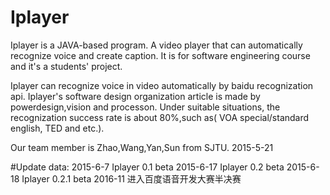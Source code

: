# Iplayer
Iplayer is a JAVA-based program.
A video player that can automatically recognize voice and create caption.
It is for software engineering course and it's a students' project.

Iplayer can recognize voice in video automatically by baidu recognization api.
Iplayer's software design organization article is made by powerdesign,vision and processon.
Under suitable situations, the recognization success rate is about 80%,such as( VOA special/standard english, TED and etc.).

Our team member is Zhao,Wang,Yan,Sun from SJTU.
2015-5-21

#Update data:
2015-6-7  Iplayer 0.1 beta
2015-6-17 Iplayer 0.2 beta
2015-6-18 Iplayer 0.2.1 beta
2016-11   进入百度语音开发大赛半决赛   
